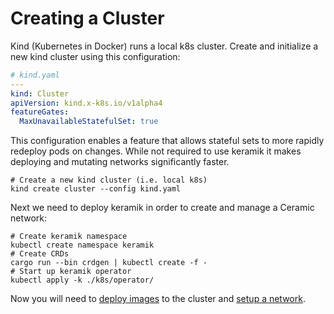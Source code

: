 # Creating a Cluster

Kind (Kubernetes in Docker) runs a local k8s cluster. Create and initialize a new kind cluster using this configuration:

```yaml
# kind.yaml
---
kind: Cluster
apiVersion: kind.x-k8s.io/v1alpha4
featureGates:
  MaxUnavailableStatefulSet: true
```

This configuration enables a feature that allows stateful sets to more rapidly redeploy pods on changes.
While not required to use keramik it makes deploying and mutating networks significantly faster.

```shell
# Create a new kind cluster (i.e. local k8s)
kind create cluster --config kind.yaml 
```

Next we need to deploy keramik in order to create and manage a Ceramic network:

```shell
# Create keramik namespace
kubectl create namespace keramik
# Create CRDs
cargo run --bin crdgen | kubectl create -f - 
# Start up keramik operator
kubectl apply -k ./k8s/operator/             
```

Now you will need to [deploy images](./deploy_images.md) to the cluster and [setup a network](./setup_network.md).


